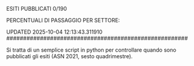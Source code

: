 ESITI PUBBLICATI 0/190 

PERCENTUALI DI PASSAGGIO PER SETTORE:

UPDATED 2025-10-04 12:13:43.311910
###################################################### 

Si tratta di un semplice script in python per controllare quando sono pubblicati gli esiti (ASN 2021, sesto quadrimestre).

